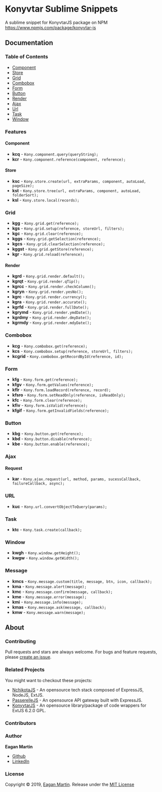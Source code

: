 # Konyvtar Sublime Snippets

A sublime snippet for KonyvtarJS package on NPM https://www.npmjs.com/package/konyvtar-js

## Documentation

### Table of Contents

- [Component](#component)
- [Store](#store)
- [Grid](#grid)
- [Combobox](#combobox)
- [Form](#form)
- [Button](#button)
- [Render](#render)
- [Ajax](#ajax)
- [Url](#url)
- [Task](#task)
- [Window](#window)

### Features

#### Component

+ **kcq** - ```Kony.component.query(queryString);```
+ **kcr** - ```Kony.component.reference(component, reference);```

#### Store

+ **ksc** - ```Kony.store.create(url, extraParams, component, autoLoad, pageSize);```
+ **kst** - ```Kony.store.tree(url, extraParams, component, autoLoad, folderSort);```
+ **ksl** - ```Kony.store.local(records);```

### Grid

+ **kgg** - ```Kony.grid.get(reference);```
+ **kgs** - ```Kony.grid.setup(reference, storeUrl, filters);```
+ **kgc** - ```Kony.grid.clear(reference);```
+ **kggs** - ```Kony.grid.getSelection(reference);```
+ **kgcs** - ```Kony.grid.clearSelection(reference);```
+ **kggst** - ```Kony.grid.getStore(reference);```
+ **kgr** - ```Kony.grid.reload(reference);```

#### Render

+ **kgrd** - ```Kony.grid.render.default();```
+ **kgrqt** - ```Kony.grid.render.qTip();```
+ **kgrcc** - ```Kony.grid.render.checkColumn();```
+ **kgryn** - ```Kony.grid.render.yesNo();```
+ **kgrc** - ```Kony.grid.render.currency();```
+ **kgra** - ```Kony.grid.render.accurate();```
+ **kgrfd** - ```Kony.grid.render.fullDate();```
+ **kgrymd** - ```Kony.grid.render.ymdDate();```
+ **kgrdmy** - ```Kony.grid.render.dmyDate();```
+ **kgrmdy** - ```Kony.grid.render.mdyDate();```

### Combobox 

+ **kcg** - ```Kony.combobox.get(reference);```
+ **kcs** - ```Kony.combobox.setup(reference, storeUrl, filters);```
+ **kcgrid** - ```Kony.combobox.getRecordById(reference, id);```

### Form 

+ **kfg** - ```Kony.form.get(reference);```
+ **kfgv** - ```Kony.form.getValues(reference);```
+ **kflr** - ```Kony.form.loadRecord(reference, record);```
+ **kfsro** - ```Kony.form.setReadOnly(reference, isReadOnly);```
+ **kfc** - ```Kony.form.clear(reference);```
+ **kfiv** - ```Kony.form.isValid(reference);```
+ **kfgif** - ```Kony.form.getInvalidFields(reference);```

### Button 

+ **kbg** - ```Kony.button.get(reference);```
+ **kbd** - ```Kony.button.disable(reference);```
+ **kbe** - ```Kony.button.enable(reference);```

### Ajax 

#### Request

+ **kar** - ```Kony.ajax.request(url, method, params, sucessCallback, failureCallback, async);```

### URL

+ **kuc** - ```Kony.url.convertObjectToQuery(params);```

### Task

+ **ktc** - ```Kony.task.create(callback);```

### Window

+ **kwgh** - ```Kony.window.getHeight();```
+ **kwgw** - ```Kony.window.getWidth();```

### Message

+ **kmcs** - ```Kony.message.custom(title, message, btn, icon, callback);```
+ **kma** - ```Kony.message.alert(message);```
+ **kmc** - ```Kony.message.confirm(message, callback);```
+ **kme** - ```Kony.message.error(message);```
+ **kmi** - ```Kony.message.info(message);```
+ **kmas** - ```Kony.message.ask(message, callback);```
+ **kmw** - ```Kony.message.warn(message);```

## About

### Contributing

Pull requests and stars are always welcome. For bugs and feature requests, please [create an issue](https://github.com/pupupulp/konyvtarjs-sublime-snippets/issues/new).

### Related Projects

You might want to checkout these projects:

- [NchikotaJS](https://github.com/pupupulp/nchikota-js) - An opensource tech stack composed of ExpressJS, NodeJS, ExtJS.
- [PasserelleJS](https://github.com/pupupulp/passerelle-js) - An opensource API gateway built with ExpressJS.
- [KonyvtarJS](https://github.com/pupupulp/konyvtar-js) - An opensource library/package of code wrappers for ExtJS 6.2.0 GPL.

### Contributors

### Author

**Eagan Martin**
- [Github](https://github.com/pupupulp)
- [LinkedIn]()

### License

Copyright © 2019, [Eagan Martin](https://github.com/pupupulp). Release under the [MIT License](https://github.com/pupupulp/konyvtarjs-sublime-snippets/blob/master/LICENSE)